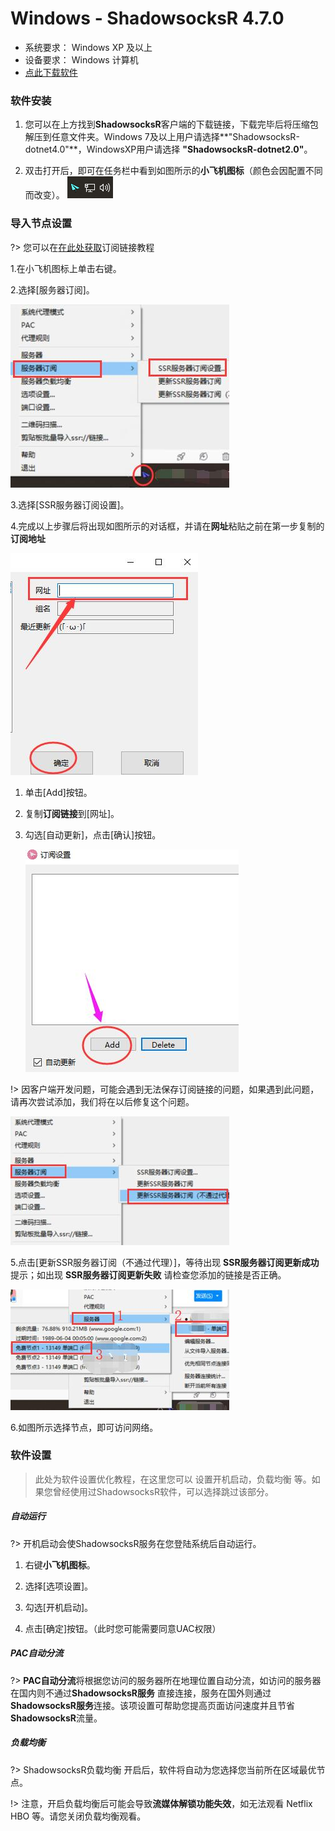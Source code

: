 # Windows - ShadowsocksR 4.7.0 #
- 系统要求： Windows XP 及以上
- 设备要求： Windows 计算机
- [点此下载软件](https://download.blinkload.cloud/ShadowsocksR-4.7.0-win.7z)

### 软件安装 ###
1. 您可以在上方找到**ShadowsocksR**客户端的下载链接，下载完毕后将压缩包解压到任意文件夹。Windows 7及以上用户请选择**"ShadowsocksR-dotnet4.0"**，WindowsXP用户请选择 **"ShadowsocksR-dotnet2.0"**。

2. 双击打开后，即可在任务栏中看到如图所示的**小飞机图标**（颜色会因配置不同而改变）。
![1558711696156](images/1558711696156.png)

### 导入节点设置 ###
?> 您可以在[在此处获取](/panel?id=连接信息)订阅链接教程

1.在小飞机图标上单击右键。

2.选择[服务器订阅]。

![1558711757965](images/1558711757965.png)

3.选择[SSR服务器订阅设置]。

4.完成以上步骤后将出现如图所示的对话框，并请在**网址**粘贴之前在第一步复制的**订阅地址**

![1558711925875](images/1558711925875.png)

1. 单击[Add]按钮。

2. 复制**订阅链接**到[网址]。

3. 勾选[自动更新]，点击[确认]按钮。

   ![1558711955237](images/1558711945357.png)



!> 因客户端开发问题，可能会遇到无法保存订阅链接的问题，如果遇到此问题，请再次尝试添加，我们将在以后修复这个问题。

![1558712021425](images/1558712021425.png)

5.点击[更新SSR服务器订阅（不通过代理）]，等待出现 **SSR服务器订阅更新成功** 提示；如出现 **SSR服务器订阅更新失败** 请检查您添加的链接是否正确。

![1558712097697](images/1558712097697.png)

6.如图所示选择节点，即可访问网络。


### 软件设置 ###
> 此处为软件设置优化教程，在这里您可以 设置开机启动，负载均衡 等。如果您曾经使用过ShadowsocksR软件，可以选择跳过该部分。

##### 自动运行 #####
?> 开机启动会使ShadowsocksR服务在您登陆系统后自动运行。
1. 右键**小飞机图标**。

2. 选择[选项设置]。

3. 勾选[开机启动]。

4. 点击[确定]按钮。（此时您可能需要同意UAC权限）

##### PAC自动分流 #####
?> **PAC自动分流**将根据您访问的服务器所在地理位置自动分流，如访问的服务器在国内则不通过**ShadowsocksR服务** 直接连接，服务在国外则通过**ShadowsocksR服务**连接。该项设置可帮助您提高页面访问速度并且节省**ShadowsocksR**流量。

##### 负载均衡 #####
?> ShadowsocksR负载均衡 开启后，软件将自动为您选择您当前所在区域最优节点。

!> 注意，开启负载均衡后可能会导致**流媒体解锁功能失效**，如无法观看 Netflix HBO 等。请您关闭负载均衡观看。
